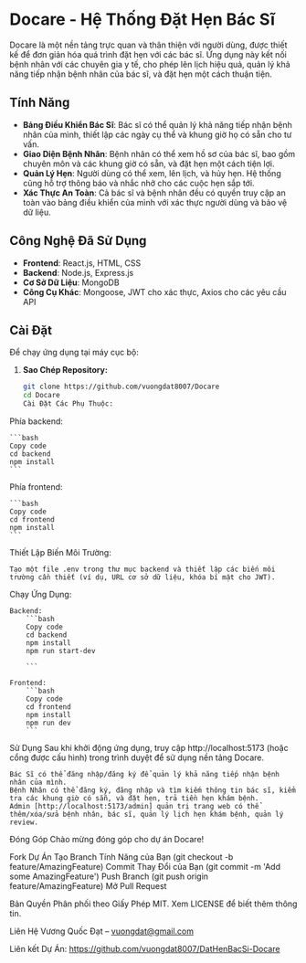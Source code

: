 # Docare - Hệ Thống Đặt Hẹn Bác Sĩ

Docare là một nền tảng trực quan và thân thiện với người dùng, được thiết kế để đơn giản hóa quá trình đặt hẹn với các bác sĩ. Ứng dụng này kết nối bệnh nhân với các chuyên gia y tế, cho phép lên lịch hiệu quả, quản lý khả năng tiếp nhận bệnh nhân của bác sĩ, và đặt hẹn một cách thuận tiện.

## Tính Năng

- **Bảng Điều Khiển Bác Sĩ**: Bác sĩ có thể quản lý khả năng tiếp nhận bệnh nhân của mình, thiết lập các ngày cụ thể và khung giờ họ có sẵn cho tư vấn.
- **Giao Diện Bệnh Nhân**: Bệnh nhân có thể xem hồ sơ của bác sĩ, bao gồm chuyên môn và các khung giờ có sẵn, và đặt hẹn một cách tiện lợi.
- **Quản Lý Hẹn**: Người dùng có thể xem, lên lịch, và hủy hẹn. Hệ thống cũng hỗ trợ thông báo và nhắc nhở cho các cuộc hẹn sắp tới.
- **Xác Thực An Toàn**: Cả bác sĩ và bệnh nhân đều có quyền truy cập an toàn vào bảng điều khiển của mình với xác thực người dùng và bảo vệ dữ liệu.

## Công Nghệ Đã Sử Dụng

- **Frontend**: React.js, HTML, CSS
- **Backend**: Node.js, Express.js
- **Cơ Sở Dữ Liệu**: MongoDB
- **Công Cụ Khác**: Mongoose, JWT cho xác thực, Axios cho các yêu cầu API

## Cài Đặt

Để chạy ứng dụng tại máy cục bộ:

1. **Sao Chép Repository:**
    ```bash
    git clone https://github.com/vuongdat8007/Docare
    cd Docare
    Cài Đặt Các Phụ Thuộc:

Phía backend:

    ```bash
    Copy code
    cd backend
    npm install
    ```

Phía frontend:

    ```bash
    Copy code
    cd frontend
    npm install
    ```

Thiết Lập Biến Môi Trường:

    Tạo một file .env trong thư mục backend và thiết lập các biến môi trường cần thiết (ví dụ, URL cơ sở dữ liệu, khóa bí mật cho JWT).

Chạy Ứng Dụng:

    Backend:
        ```bash
        Copy code
        cd backend
        npm install
        npm run start-dev
        
        ```

    Frontend:
        ```bash
        Copy code
        cd frontend
        npm install
        npm run dev
        ```


Sử Dụng
    Sau khi khởi động ứng dụng, truy cập http://localhost:5173 (hoặc cổng được cấu hình) trong trình duyệt để sử dụng nền tảng Docare.

    Bác Sĩ có thể đăng nhập/đăng ký để quản lý khả năng tiếp nhận bệnh nhân của mình.
    Bệnh Nhân có thể đăng ký, đăng nhập và tìm kiếm thông tin bác sĩ, kiểm tra các khung giờ có sẵn, và đặt hẹn, trả tiền hẹn khám bệnh.
    Admin [http://localhost:5173/admin] quản trị trang web có thể thêm/xóa/sửa bệnh nhân, bác sĩ, quản lý lịch hẹn khám bệnh, quản lý review.

Đóng Góp
    Chào mừng đóng góp cho dự án Docare!

Fork Dự Án
    Tạo Branch Tính Năng của Bạn (git checkout -b feature/AmazingFeature)
    Commit Thay Đổi của Bạn (git commit -m 'Add some AmazingFeature')
    Push Branch (git push origin feature/AmazingFeature)
    Mở Pull Request

Bản Quyền
Phân phối theo Giấy Phép MIT. Xem LICENSE để biết thêm thông tin.

Liên Hệ
Vương Quốc Đạt – vuongdat@gmail.com

Liên kết Dự Án: https://github.com/vuongdat8007/DatHenBacSi-Docare

